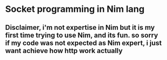 # Socket programming in Nim lang

## Disclaimer, i'm not expertise in Nim but it is my first time trying to use Nim, and its fun. so sorry if my code was not expected as Nim expert, i just want achieve how http work actually

